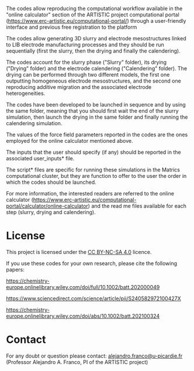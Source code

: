 The codes allow reproducing the computational workflow available in the "online calculator" section of the ARTISTIC project computational portal (https://www.erc-artistic.eu/computational-portal/) through a user-friendly interface and previous free registration to the platform

The codes allow generating 3D slurry and electrode mesostructures linked to LIB electrode manufacturing processes and they should be run sequentially (first the slurry, then the drying and finally the calendering).

The codes account for the slurry phase ("Slurry" folder), its drying ("Drying" folder) and the electrode calendering ("Calendering" folder). The drying can be performed through two different models, the first one outputting homogeneous electrode mesostructures, and the second one reproducing additive migration and the associated electrode heterogeneities.

The codes have been developed to be launched in sequence and by using the same folder, meaning that you should first wait the end of the slurry simulation, then launch the drying in the same folder and finally running the calendering simulation.

The values of the force field parameters reported in the codes are the ones employed for the online calculator mentioned above.

The inputs that the user should specify (if any) should be reported in the associated user_inputs* file.

The script* files are specific for running these simulations in the Matrics computational cluster, but they are function to offer to the user the order in which the codes should be launched.

For more information, the interested readers are referred to the online calculator (https://www.erc-artistic.eu/computational-portal/calculator/online-calculator) and the read me files available for each step (slurry, drying and calendering).

License
========================================================

This project is licensed under the [CC BY-NC-SA 4.0](https://creativecommons.org/licenses/by-nc-sa/4.0/) licence.

If you use these codes for your own research, please cite the following papers:

https://chemistry-europe.onlinelibrary.wiley.com/doi/full/10.1002/batt.202000049

https://www.sciencedirect.com/science/article/pii/S240582972100427X

https://chemistry-europe.onlinelibrary.wiley.com/doi/abs/10.1002/batt.202100324

Contact
========================================================

For any doubt or question please contact:
alejandro.franco@u-picardie.fr (Professor Alejandro A. Franco, PI of the ARTISTIC project)
